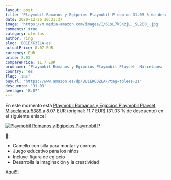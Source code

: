 ```yaml
---
layout: post
title: 'Playmobil Romanos y Egipcios Playmobil P con un 31.03 % de descuento'
date: 2020-12-26 10:31:37
image: 'https://m.media-amazon.com/images/I/61sL7kSKzjL._SL200_.jpg'
comments: true
category: ofertas
author: ring
slug: 'B01EKG3ZLA-es'
actualPrice: 8.07 EUR
currency: EUR
price: 8.07
comparePrice: 11.7 EUR
prodname: 'Playmobil Romanos y Egipcios Playmobil Playset  Miscelanea  5389 '
country: 'es'
flag: '🇪🇸'
buyurl: 'https://www.amazon.es/dp/B01EKG3ZLA/?tag=tolees-21'
descuento: '31.03'
average: '8.07'
---
```


En este momento está [Playmobil Romanos y Egipcios Playmobil Playset  Miscelanea  5389 ](https://www.amazon.es/dp/B01EKG3ZLA/?tag=tolees-21) a 8.07 EUR (original: 11.7 EUR) (31.03 %  de descuento) en el siguiente enlace!

[![Playmobil Romanos y Egipcios Playmobil P](https://m.media-amazon.com/images/I/61sL7kSKzjL._SL200_.jpg)](https://www.amazon.es/dp/B01EKG3ZLA/?tag=tolees-21)

🔎:

- Camello con silla para montar y correas
- Juego educativo para los niños
- Incluye figura de egipcio
- Desarrolla la imaginación y la creatividad

[Aquí!!!](https://www.amazon.es/dp/B01EKG3ZLA/?tag=tolees-21)
